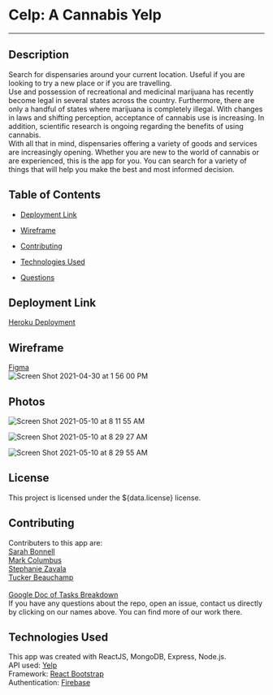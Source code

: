# Celp: A Cannabis Yelp
___


## Description

Search for dispensaries around your current location. Useful if you are looking to try a new place or if you are travelling. 
<br>
Use and possession of recreational and medicinal marijuana has recently become legal in several states across the country. Furthermore, there are only a handful of states where marijuana is completely illegal. With changes in laws and shifting perception, acceptance of cannabis use is increasing. In addition, scientific research is ongoing regarding the benefits of using cannabis. 
<br>
With all that in mind, dispensaries offering a variety of goods and services are increasingly opening. Whether you are new to the world of cannabis or are experienced, this is the app for you. You can search for a variety of things that will help you make the best and most informed decision.

## Table of Contents 

* [Deployment Link](#deployment-link)

* [Wireframe](#wireframe)

* [Contributing](#contributing)

* [Technologies Used](#technologies-used)

* [Questions](#questions)

## Deployment Link

[Heroku Deployment](https://git.heroku.com/celp-13.git)

## Wireframe

[Figma](https://www.figma.com/file/7RZH5TiqERMhoe66QA451y/Wireframing-in-Figma?node-id=111%3A730)<br>
![Screen Shot 2021-04-30 at 1 56 00 PM](https://user-images.githubusercontent.com/78819536/116753802-85488400-a9bc-11eb-9757-5f7de4b4fe9e.png)

## Photos
![Screen Shot 2021-05-10 at 8 11 55 AM](https://user-images.githubusercontent.com/78819536/117684051-7b1b4800-b169-11eb-88a2-2e5a3bf98c8a.png)

![Screen Shot 2021-05-10 at 8 29 27 AM](https://user-images.githubusercontent.com/78819536/117684200-9e45f780-b169-11eb-9227-f9e24df7e9a8.png)

![Screen Shot 2021-05-10 at 8 29 55 AM](https://user-images.githubusercontent.com/78819536/117684267-aef66d80-b169-11eb-9c61-e1ca854ae230.png)

## License

This project is licensed under the ${data.license} license.
  
## Contributing

Contributers to this app are:
<br>
[Sarah Bonnell](https://github.com/sarahbinaz1020)
<br>
[Mark Columbus](https://github.com/mcolumbusua21)
<br>
[Stephanie Zavala](https://github.com/spicystephy)
<br>
[Tucker Beauchamp](https://github.com/tuckerbeauchamp)
<br>
<br>
[Google Doc of Tasks Breakdown](https://docs.google.com/document/d/1tAD1KwtoCyzoq_X_AmLXf6YyYxuaQH5l9QK4ag-2QTs/edit?ts=608b1ea8) 
<br>
If you have any questions about the repo, open an issue, contact us directly by clicking on our names above. You can find more of our work there.

## Technologies Used

This app was created with ReactJS, MongoDB, Express, Node.js.
<br>
API used:
[Yelp](https://www.yelp.com/developers/documentation/v3)
<br>
Framework: [React Bootstrap](https://react-bootstrap.github.io/)
<br>
Authentication: [Firebase](https://firebase.google.com/)
